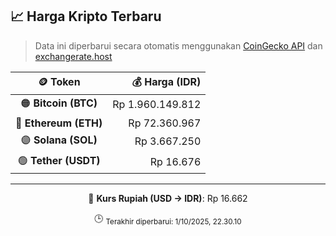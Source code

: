 

<!-- HARGA_KRIPTO -->
## 📈 Harga Kripto Terbaru

> Data ini diperbarui secara otomatis menggunakan [CoinGecko API](https://www.coingecko.com/) dan [exchangerate.host](https://exchangerate.host/)

<div align="center">

| 🪙 Token | 💰 Harga (IDR) |
|:------:|---------------:|
| 🟠 **Bitcoin (BTC)**   | Rp 1.960.149.812 |
| 🔵 **Ethereum (ETH)**  | Rp 72.360.967 |
| 🟣 **Solana (SOL)**    | Rp 3.667.250 |
| 🟢 **Tether (USDT)**   | Rp 16.676 |

---

💱 **Kurs Rupiah (USD → IDR)**: Rp 16.662

🕒 <sub>Terakhir diperbarui: 1/10/2025, 22.30.10</sub>

</div>
<!-- /HARGA_KRIPTO -->